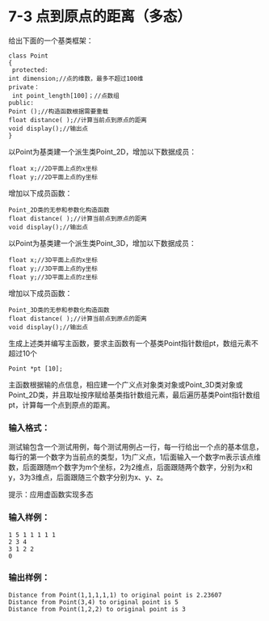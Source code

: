 # 7-3 点到原点的距离（多态）
给出下面的一个基类框架：

    
    
    class Point
    {
     protected:
    int dimension;//点的维数，最多不超过100维
    private：
     int point_length[100]；//点数组
    public:
    Point ();//构造函数根据需要重载
    float distance( );//计算当前点到原点的距离
    void display();//输出点
    }
    

以Point为基类建一个派生类Point_2D，增加以下数据成员：

    
    
    float x;//2D平面上点的x坐标
    float y;//2D平面上点的y坐标
    

增加以下成员函数：

    
    
    Point_2D类的无参和参数化构造函数
    float distance( );//计算当前点到原点的距离
    void display();//输出点
    

以Point为基类建一个派生类Point_3D，增加以下数据成员：

    
    
    float x;//3D平面上点的x坐标
    float y;//3D平面上点的y坐标
    float y;//3D平面上点的z坐标
    

增加以下成员函数：

    
    
    Point_3D类的无参和参数化构造函数
    float distance( );//计算当前点到原点的距离
    void display();//输出点
    

生成上述类并编写主函数，要求主函数有一个基类Point指针数组pt，数组元素不超过10个

    
    
    Point *pt [10];
    

主函数根据输的点信息，相应建一个广义点对象类对象或Point_3D类对象或Point_2D类，并且取址按序赋给基类指针数组元素，最后遍历基类Point指针数组
pt，计算每一个点到原点的距离。

### 输入格式：

测试输包含一个测试用例，每个测试用例占一行，每一行给出一个点的基本信息，每行的第一个数字为当前点的类型，1为广义点，1后面输入一个数字m表示该点维数，后面跟随m个数字为m个坐标，2为2维点，后面跟随两个数字，分别为x和y，3为3维点，后面跟随三个数字分别为x、y、z。

提示：应用虚函数实现多态

### 输入样例：

    
    
    1 5 1 1 1 1 1
    2 3 4
    3 1 2 2
    0
    

### 输出样例：

    
    
    Distance from Point(1,1,1,1,1) to original point is 2.23607
    Distance from Point(3,4) to original point is 5
    Distance from Point(1,2,2) to original point is 3
    


